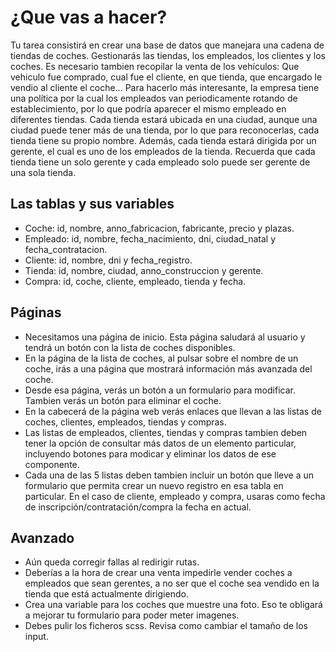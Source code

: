 # ¿Que vas a hacer?

Tu tarea consistirá en crear una base de datos que manejara una cadena de tiendas de coches.
Gestionarás las tiendas, los empleados, los clientes y los coches.
Es necesario tambien recopilar la venta de los vehículos: Que vehiculo fue comprado, cual fue el cliente, en que tienda, que encargado le vendio al cliente el coche...
Para hacerlo más interesante, la empresa tiene una política por la cual los empleados van periodicamente rotando de establecimiento, por lo que podría aparecer el mismo empleado en diferentes tiendas.
Cada tienda estará ubicada en una ciudad, aunque una ciudad puede tener más de una tienda, por lo que para reconocerlas, cada tienda tiene su propio nombre. Además, cada tienda estará dirigida por un gerente, el cual es uno de los empleados de la tienda. Recuerda que cada tienda tiene un solo gerente y cada empleado solo puede ser gerente de una sola tienda.

## Las tablas y sus variables

- Coche: id, nombre, anno_fabricacion, fabricante, precio y plazas.
- Empleado: id, nombre, fecha_nacimiento, dni, ciudad_natal y fecha_contratacion.
- Cliente: id, nombre, dni y fecha_registro.
- Tienda: id, nombre, ciudad, anno_construccion y gerente.
- Compra: id, coche, cliente, empleado, tienda y fecha.

## Páginas

- Necesitamos una página de inicio. Esta página saludará al usuario y tendrá un botón con la lista de coches disponibles.
- En la página de la lista de coches, al pulsar sobre el nombre de un coche, irás a una página que mostrará información más avanzada del coche.
- Desde esa página, verás un botón a un formulario para modificar. Tambien verás un botón para eliminar el coche.
- En la cabecerá de la página web verás enlaces que llevan a las listas de coches, clientes, empleados, tiendas y compras.
- Las listas de empleados, clientes, tiendas y compras tambien deben tener la opción de consultar más datos de un elemento particular, incluyendo botones para modicar y eliminar los datos de ese componente.
- Cada una de las 5 listas deben tambien incluir un botón que lleve a un formulario que permita crear un nuevo registro en esa tabla en particular. En el caso de cliente, empleado y compra, usaras como fecha de inscripción/contratación/compra la fecha en actual.

## Avanzado

- Aún queda corregir fallas al redirigir rutas.
- Deberías a la hora de crear una venta impedirle vender coches a empleados que sean gerentes, a no ser que el coche sea vendido en la tienda que está actualmente dirigiendo.
- Crea una variable para los coches que muestre una foto. Eso te obligará a mejorar tu formulario para poder meter imagenes.
- Debes pulir los ficheros scss. Revisa como cambiar el tamaño de los input.
